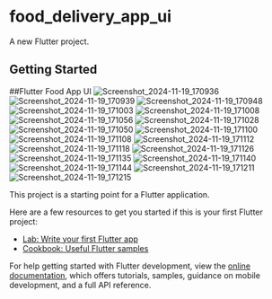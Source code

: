 # food_delivery_app_ui

A new Flutter project.

## Getting Started
##Flutter Food App UI
![Screenshot_2024-11-19_170936](https://github.com/user-attachments/assets/2d45a640-e636-4b96-b2d3-344fd7d7438d)
![Screenshot_2024-11-19_170939](https://github.com/user-attachments/assets/db8dc312-b46f-423b-8a5a-af39e9dcc5ac)
![Screenshot_2024-11-19_170948](https://github.com/user-attachments/assets/7909e727-d468-4151-bfa7-b8c1f9015b0a)
![Screenshot_2024-11-19_171003](https://github.com/user-attachments/assets/278663f2-2ccc-43c1-9e45-c4f150a5e19d)
![Screenshot_2024-11-19_171008](https://github.com/user-attachments/assets/747fbe2b-2d2b-4f99-aa2a-3e878cd42b94)
![Screenshot_2024-11-19_171056](https://github.com/user-attachments/assets/337c12f8-e511-4552-8163-9f6163e53bf3)
![Screenshot_2024-11-19_171028](https://github.com/user-attachments/assets/6d20dc14-0f6d-4aaf-b0c7-e1ebc72d16eb)
![Screenshot_2024-11-19_171050](https://github.com/user-attachments/assets/6cca1224-0ca3-4cf1-951f-40747f96cb31)
![Screenshot_2024-11-19_171100](https://github.com/user-attachments/assets/e3b78d02-6929-429a-b90f-64630d8c582a)
![Screenshot_2024-11-19_171108](https://github.com/user-attachments/assets/598f7304-e2c5-4b36-a0ba-902ff12df0bf)
![Screenshot_2024-11-19_171112](https://github.com/user-attachments/assets/8fafec07-40cb-4a31-82df-07d06531978f)
![Screenshot_2024-11-19_171118](https://github.com/user-attachments/assets/2440b257-ebea-4436-832a-1c5800844aa7)
![Screenshot_2024-11-19_171126](https://github.com/user-attachments/assets/0126ee7f-1e70-4acc-8fb7-16866d371373)
![Screenshot_2024-11-19_171135](https://github.com/user-attachments/assets/984c4b98-547a-4234-8c96-f869a4acaf4e)
![Screenshot_2024-11-19_171140](https://github.com/user-attachments/assets/a2ecaf1b-7e65-402b-8786-055f5363647b)
![Screenshot_2024-11-19_171144](https://github.com/user-attachments/assets/d13d0dd1-3e83-4ae6-b426-5e8ccf82c8c5)
![Screenshot_2024-11-19_171211](https://github.com/user-attachments/assets/21d5221a-0c0d-437d-99fd-10c05195b0de)
![Screenshot_2024-11-19_171215](https://github.com/user-attachments/assets/6941f6ef-8ecf-44f0-b21c-6da5a269d609)

This project is a starting point for a Flutter application.

Here are a few resources to get you started if this is your first Flutter project:

- [Lab: Write your first Flutter app](https://docs.flutter.dev/get-started/codelab)
- [Cookbook: Useful Flutter samples](https://docs.flutter.dev/cookbook)

For help getting started with Flutter development, view the
[online documentation](https://docs.flutter.dev/), which offers tutorials,
samples, guidance on mobile development, and a full API reference.
